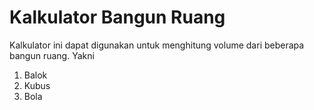 # Kalkulator Bangun Ruang

Kalkulator ini dapat digunakan untuk menghitung volume dari beberapa bangun ruang. Yakni 
1. Balok
2. Kubus
3. Bola
